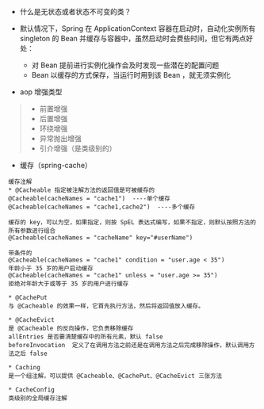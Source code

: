 * 什么是无状态或者状态不可变的类？







* 默认情况下，Spring 在 ApplicationContext 容器在启动时，自动化实例所有 singleton 的 Bean 并缓存与容器中，虽然启动时会费些时间，但它有两点好处：
  * 对 Bean 提前进行实例化操作会及时发现一些潜在的配置问题
  * Bean 以缓存的方式保存，当运行时用到该 Bean ，就无须实例化



* aop  增强类型

> * 前置增强
> * 后置增强
> * 环绕增强
> * 异常抛出增强
> * 引介增强（是类级别的）



* 缓存（spring-cache）

```properties
缓存注解
* @Cacheable 指定被注解方法的返回值是可被缓存的
@Cacheable(cacheNames = "cache1")  ----单个缓存
@Cacheable(cacheNames = "cache1,cache2")  ----多个缓存

缓存的 key，可以为空，如果指定，则按 SpEL 表达式编写，如果不指定，则默认按照方法的所有参数进行组合
@Cacheable(cacheNames = "cacheName" key="#userName")

带条件的
@Cacheable(cacheNames = "cache1" condition = "user.age < 35")
年龄小于 35 岁的用户启动缓存
@Cacheable(cacheNames = "cache1" unless = "user.age >= 35")
拒绝对年龄大于或等于 35 岁的用户进行缓存

* @CachePut 
与 @Cacheable 的效果一样，它首先执行方法，然后将返回值放入缓存。

* @CacheEvict
是 @Cacheable 的反向操作，它负责移除缓存
allEntries 是否要清楚缓存中的所有元素，默认 false
beforeInvocation  定义了在调用方法之前还是在调用方法之后完成移除操作，默认调用方法之后 false

* Caching
是一个组注解，可以提供 @Cacheable、@CachePut、@CacheEvict 三张方法

* CacheConfig
类级别的全局缓存注解

```

